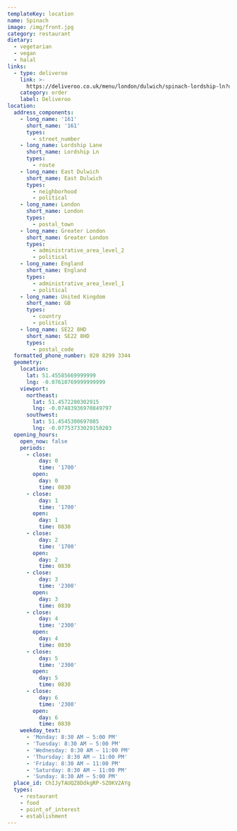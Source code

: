 ```yaml
---
templateKey: location
name: Spinach
image: /img/front.jpg
category: restaurant
dietary:
  - vegetarian
  - vegan
  - halal
links:
  - type: deliveroo
    link: >-
      https://deliveroo.co.uk/menu/london/dulwich/spinach-lordship-ln?utm_medium=affiliate&utm_source=google_maps_link
    category: order
    label: Deliveroo
location:
  address_components:
    - long_name: '161'
      short_name: '161'
      types:
        - street_number
    - long_name: Lordship Lane
      short_name: Lordship Ln
      types:
        - route
    - long_name: East Dulwich
      short_name: East Dulwich
      types:
        - neighborhood
        - political
    - long_name: London
      short_name: London
      types:
        - postal_town
    - long_name: Greater London
      short_name: Greater London
      types:
        - administrative_area_level_2
        - political
    - long_name: England
      short_name: England
      types:
        - administrative_area_level_1
        - political
    - long_name: United Kingdom
      short_name: GB
      types:
        - country
        - political
    - long_name: SE22 8HD
      short_name: SE22 8HD
      types:
        - postal_code
  formatted_phone_number: 020 8299 3344
  geometry:
    location:
      lat: 51.45585669999999
      lng: -0.07610769999999999
    viewport:
      northeast:
        lat: 51.4572280302915
        lng: -0.07483936970849797
      southwest:
        lat: 51.4545300697085
        lng: -0.07753733029150203
  opening_hours:
    open_now: false
    periods:
      - close:
          day: 0
          time: '1700'
        open:
          day: 0
          time: 0830
      - close:
          day: 1
          time: '1700'
        open:
          day: 1
          time: 0830
      - close:
          day: 2
          time: '1700'
        open:
          day: 2
          time: 0830
      - close:
          day: 3
          time: '2300'
        open:
          day: 3
          time: 0830
      - close:
          day: 4
          time: '2300'
        open:
          day: 4
          time: 0830
      - close:
          day: 5
          time: '2300'
        open:
          day: 5
          time: 0830
      - close:
          day: 6
          time: '2300'
        open:
          day: 6
          time: 0830
    weekday_text:
      - 'Monday: 8:30 AM – 5:00 PM'
      - 'Tuesday: 8:30 AM – 5:00 PM'
      - 'Wednesday: 8:30 AM – 11:00 PM'
      - 'Thursday: 8:30 AM – 11:00 PM'
      - 'Friday: 8:30 AM – 11:00 PM'
      - 'Saturday: 8:30 AM – 11:00 PM'
      - 'Sunday: 8:30 AM – 5:00 PM'
  place_id: ChIJyTAUQZ8DdkgRP-SZ0KV2AYg
  types:
    - restaurant
    - food
    - point_of_interest
    - establishment
---
```

